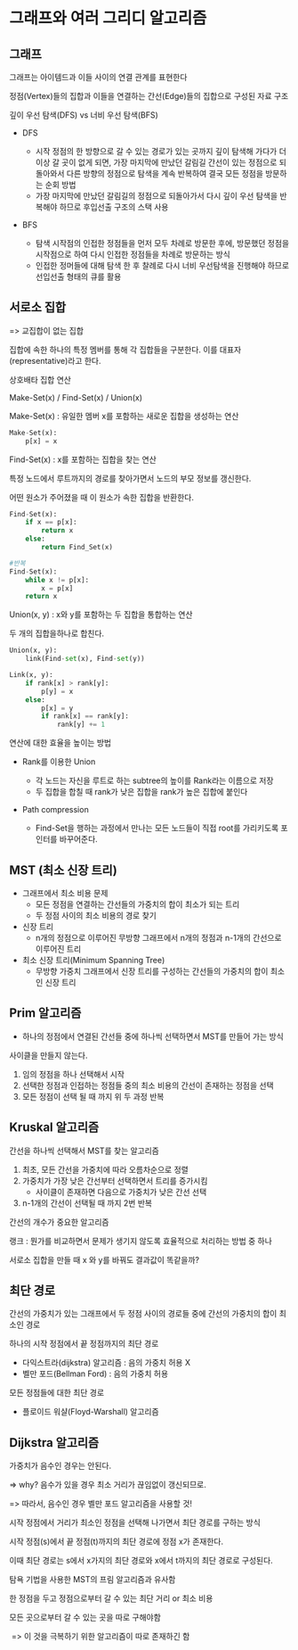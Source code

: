 # 그래프와 여러 그리디 알고리즘



## 그래프

그래프는 아이템드과 이들 사이의 연결 관계를 표현한다

정점(Vertex)들의 집합과 이들을 연결하는 간선(Edge)들의 집합으로 구성된 자료 구조



깊이 우선 탐색(DFS) vs 너비 우선 탐색(BFS)



- DFS

  - 시작 정점의 한 방향으로 갈 수 있는 경로가 있는 곳까지 깊이 탐색해 가다가 더 이상 갈 곳이 없게 되면, 가장 마지막에 만났던 갈림길 간선이 있는 정점으로 되돌아와서 다른 방향의 정점으로 탐색을 계속 반복하여 결국 모든 정점을 방문하는 순회 방법
  - 가장 마지막에 만났던 갈림길의 정점으로 되돌아가서 다시 깊이 우선 탐색을 반복해야 하므로 후입선출 구조의 스택 사용

- BFS

  - 탐색 시작점의 인접한 정점들을 먼저 모두 차례로 방문한 후에, 방문했던 정점을 시작점으로 하여 다시 인접한 정점들을 차례로 방문하는 방식
  - 인접한 정머들에 대해 탐색 한 후 찰례로 다시 너비 우선탐색을 진행해야 하므로 선입선출 형태의 큐를 활용

  



## 서로소 집합

=> 교집합이 없는 집합

집합에 속한 하나의 특정 멤버를 통해 각 집합들을 구분한다. 이를 대표자(representative)라고 한다.



상호배타 집합 연산

Make-Set(x) / Find-Set(x) / Union(x)



Make-Set(x) : 유일한 멤버 x를 포함하는 새로운 집합을 생성하는 연산

```python
Make-Set(x):
	p[x] = x
```



Find-Set(x) : x를 포함하는 집합을 찾는 연산

특정 노드에서 루트까지의 경로를 찾아가면서 노드의 부모 정보를 갱신한다.

어떤 원소가 주어졌을 때 이 원소가 속한 집합을 반환한다.

```python
Find-Set(x):
    if x == p[x]:
        return x
    else:
        return Find_Set(x)

#반복
Find-Set(x):
    while x != p[x]:
        x = p[x]
    return x
```



Union(x, y) : x와 y를 포함하는 두 집합을 통합하는 연산

두 개의 집합을하나로 합친다.

```python
Union(x, y):
    link(Find-set(x), Find-set(y))

Link(x, y):
    if rank[x] > rank[y]:
        p[y] = x
    else:
        p[x] = y
        if rank[x] == rank[y]:
            rank[y] += 1
```





연산에 대한 효율을 높이는 방법

- Rank를 이용한 Union

  - 각 노드는 자신을 루트로 하는 subtree의 높이를 Rank라는 이름으로 저장
  - 두 집합을 합칠 때 rank가 낮은 집합을 rank가 높은 집합에 붙인다

- Path compression

  - Find-Set을 행하는 과정에서 만나는 모든 노드들이 직접 root를 가리키도록 포인터를 바꾸어준다.

  





## MST (최소 신장 트리)

- 그래프에서 최소 비용 문제
  - 모든 정점을 연결하는 간선들의 가중치의 합이 최소가 되는 트리
  - 두 정점 사이의 최소 비용의 경로 찾기
- 신장 트리
  - n개의 정점으로 이루어진 무방향 그래프에서 n개의 정점과 n-1개의 간선으로 이루어진 트리
- 최소 신장 트리(Minimum Spanning Tree)
  - 무방향 가중치 그래프에서 신장 트리를 구성하는 간선들의 가중치의 합이 최소인 신장 트리



## Prim 알고리즘

- 하나의 정점에서 연결된 간선들 중에 하나씩 선택하면서 MST를 만들어 가는 방식

사이클을 만들지 않는다.



1) 임의 정점을 하나 선택해서 시작
2) 선택한 정점과 인접하는 정점들 중의 최소 비용의 간선이 존재하는 정점을 선택
3) 모든 정점이 선택 될 때 까지 위 두 과정 반복



## Kruskal 알고리즘

간선을 하나씩 선택해서 MST를 찾는 알고리즘

1. 최초, 모든 간선을 가중치에 따라 오름차순으로 정렬
2. 가중치가 가장 낮은 간선부터 선택하면서 트리를 증가시킴
   - 사이클이 존재하면 다음으로 가중치가 낮은 간선 선택
3. n-1개의 간선이 선택될 때 까지 2번 반복

간선의 개수가 중요한 알고리즘



랭크 : 뭔가를 비교하면서 문제가 생기지 않도록 효율적으로 처리하는 방법 중 하나

 

서로소 집합을 만들 때 x 와 y를 바꿔도 결과값이 똑같을까?



## 최단 경로

간선의 가중치가 있는 그래프에서 두 정점 사이의 경로들 중에 간선의 가중치의 합이 최소인 경로



하나의 시작 정점에서 끝 정점까지의 최단 경로

- 다익스트라(dijkstra) 알고리즘 : 음의 가중치 허용 X
- 벨만 포드(Bellman Ford) : 음의 가중치 허용



모든 정점들에 대한 최단 경로

- 플로이드 워샬(Floyd-Warshall) 알고리즘



## Dijkstra 알고리즘

가중치가 음수인 경우는 안된다.

=> why? 음수가 있을 경우 최소 거리가 끊임없이 갱신되므로.

=> 따라서, 음수인 경우 벨만 포드 알고리즘을 사용할 것!



시작 정점에서 거리가 최소인 정점을 선택해 나가면서 최단 경로를 구하는 방식



시작 정점(s)에서 끝 정점(t)까지의 최단 경로에 정점 x가 존재한다.

이때 최단 경로는 s에서 x가지의 최단 경로와 x에서 t까지의 최단 경로로 구성된다.



탐욕 기법을 사용한 MST의 프림 알고리즘과 유사함

한 정점을 두고 정점으로부터 갈 수 있는 최단 거리 or 최소 비용



모든 곳으로부터 갈 수 있는 곳을 따로 구해야함

​	=> 이 것을 극복하기 위한 알고리즘이 따로 존재하긴 함



